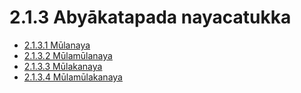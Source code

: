 # 2.1.3 Abyākatapada nayacatukka

* [2.1.3.1 Mūlanaya](2.1.3/2.1.3.1.md)
* [2.1.3.2 Mūlamūlanaya](2.1.3/2.1.3.2.md)
* [2.1.3.3 Mūlakanaya](2.1.3/2.1.3.3.md)
* [2.1.3.4 Mūlamūlakanaya](2.1.3/2.1.3.4.md)
